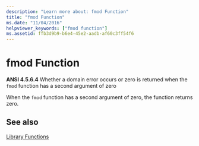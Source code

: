 ```yaml
---
description: "Learn more about: fmod Function"
title: "fmod Function"
ms.date: "11/04/2016"
helpviewer_keywords: ["fmod function"]
ms.assetid: ffb3d9b9-b6e4-45e2-aadb-af60c3ff54f6
---
```

# fmod Function

**ANSI 4.5.6.4** Whether a domain error occurs or zero is returned when the `fmod` function has a second argument of zero

When the `fmod` function has a second argument of zero, the function returns zero.

## See also

[Library Functions](../c-language/library-functions.md)
